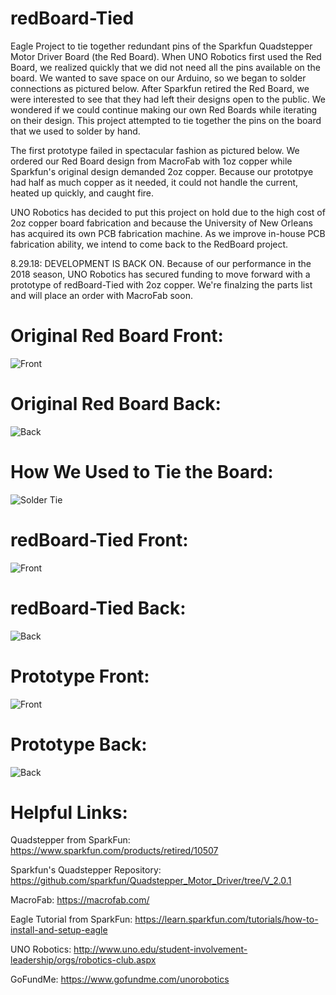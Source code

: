 # redBoard-Tied
Eagle Project to tie together redundant pins of the Sparkfun Quadstepper Motor Driver Board (the Red Board). When UNO Robotics first used the Red Board,
we realized quickly that we did not need all the pins available on the board. We wanted to save space on our Arduino, so we began to solder connections as pictured below.
After Sparkfun retired the Red Board, we were interested to see that they had left their designs open to the public. We wondered if we could continue making our own Red Boards while iterating on their design.
This project attempted to tie together the pins on the board that we used to solder by hand.

The first prototype failed in spectacular fashion as pictured below. We ordered our Red Board design from MacroFab with 1oz copper while Sparkfun's original design demanded 2oz copper. Because our prototpye had half as much copper as it needed, it could not handle the current, heated up quickly, and caught fire.

UNO Robotics has decided to put this project on hold due to the high cost of 2oz copper board fabrication and because the University of New Orleans has acquired its own PCB fabrication machine. As we improve in-house PCB fabrication ability, we intend to come back to the RedBoard project.

8.29.18: DEVELOPMENT IS BACK ON.
Because of our performance in the 2018 season, UNO Robotics has secured funding to move forward with a prototype of redBoard-Tied with 2oz copper. We're finalzing the parts list and will place an order with MacroFab soon.

# Original Red Board Front: 
<img src='https://cdn.sparkfun.com//assets/parts/5/0/5/6/10507-02.jpg' title='Front' width="alt='Video Walkthough'"/> 

# Original Red Board Back:
<img src='https://cdn.sparkfun.com//assets/parts/5/0/5/6/10507-03.jpg' title='Back' width="alt='Video Walkthough'"/> 

# How We Used to Tie the Board:
<img src='https://i.imgur.com/g6n1yC7.jpg?1' title='Solder Tie' width="alt='Video Walkthough'"/> 

# redBoard-Tied Front:
<img src='https://i.imgur.com/4pU7neX.png' title='Front' width="alt='Video Walkthough'"/> 

# redBoard-Tied Back:
<img src='https://i.imgur.com/MXoxK8u.png' title='Back' width="alt='Video Walkthough'"/> 

# Prototype Front:
<img src='https://i.imgur.com/3BYr6Gn.jpg?1' title='Front' width="alt='Video Walkthough'"/> 

# Prototype Back:
<img src='https://i.imgur.com/ykVvi2w.jpg?1' title='Back' width="alt='Video Walkthough'"/> 

# Helpful Links:
Quadstepper from SparkFun: https://www.sparkfun.com/products/retired/10507

Sparkfun's Quadstepper Repository: https://github.com/sparkfun/Quadstepper_Motor_Driver/tree/V_2.0.1

MacroFab: https://macrofab.com/

Eagle Tutorial from SparkFun: https://learn.sparkfun.com/tutorials/how-to-install-and-setup-eagle

UNO Robotics: http://www.uno.edu/student-involvement-leadership/orgs/robotics-club.aspx

GoFundMe: https://www.gofundme.com/unorobotics
